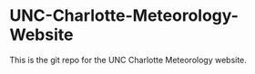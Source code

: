 # UNC-Charlotte-Meteorology-Website
This is the git repo for the UNC Charlotte Meteorology website.

